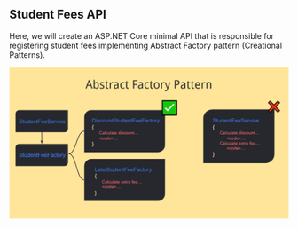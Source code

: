 ## Student Fees API

Here, we will create an ASP.NET Core minimal API that is responsible for registering student fees implementing Abstract Factory pattern (Creational Patterns).

![Alt text](image.png)
